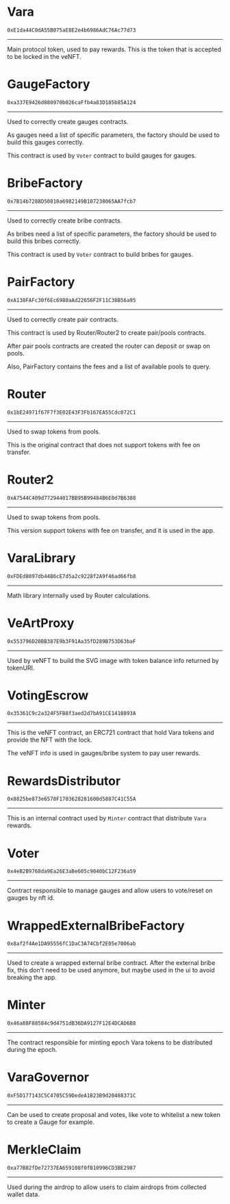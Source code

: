 # Vara
`0xE1da44C0dA55B075aE8E2e4b6986AdC76Ac77d73`

---

Main protocol token, used to pay rewards.
This is the token that is accepted to be locked in the veNFT.

# GaugeFactory
`0xa337E9426d080970b026caFfb4a83D185b85A124`

---

Used to correctly create gauges contracts.

As gauges need a list of specific parameters, the factory should
be used to build this gauges correctly.

This contract is used by `Voter` contract to build gauges for gauges.

# BribeFactory
`0x7B14b7288D50810a6982149B107238065AA7fcb7`

---

Used to correctly create bribe contracts.

As bribes need a list of specific parameters, the factory should
be used to build this bribes correctly.

This contract is used by `Voter` contract to build bribes for gauges.

# PairFactory
`0xA138FAFc30f6Ec6980aAd22656F2F11C38B56a95`

---

Used to correctly create pair contracts.

This contract is used by Router/Router2 to create pair/pools contracts.

After pair pools contracts are created the router can deposit or swap
on pools.

Also, PairFactory contains the fees and a list of available pools to query.

# Router
`0x1bE24971f67F7f3E02E43F3Fb167EA55Cdc072C1`

---

Used to swap tokens from pools.

This is the original contract that does not support tokens with fee on transfer.

# Router2
`0xA7544C409d772944017BB95B99484B6E0d7B6388`

---

Used to swap tokens from pools.

This version support tokens with fee on transfer, and it is used in the app.

# VaraLibrary
`0xFDEd8097db44B6cE7d5a2c9228f2A9f46ad66fb8`

---

Math library internally used by Router calculations.

# VeArtProxy
`0x553796D20BB387E9b3F91Aa35fD289B753D63baF`

---

Used by veNFT to build the SVG image with token balance info
returned by tokenURI.

# VotingEscrow
`0x35361C9c2a324F5FB8f3aed2d7bA91CE1410893A`

---

This is the veNFT contract, an ERC721 contract that hold 
Vara tokens and provide the NFT with the lock.

The veNFT info is used in gauges/bribe system to pay user rewards.

# RewardsDistributor
`0x8825be873e6578F1703628281600d5887C41C55A`

---

This is an internal contract used by `Minter` contract that distribute
`Vara` rewards. 

# Voter
`0x4eB2B9768da9Ea26E3aBe605c9040bC12F236a59`

---

Contract responsible to manage gauges and allow users to vote/reset
on gauges by nft id.

# WrappedExternalBribeFactory
`0x8af2f4Ae1DA95556fC1DaC3A74Cbf2E05e7006ab`

---

Used to create a wrapped external bribe contract. After the external bribe
fix, this don't need to be used anymore, but maybe used in the ui to avoid
breaking the app.

# Minter
`0x46a88F88584c9d4751dB36DA9127F12E4DCAD6B8`

---

The contract responsible for minting epoch Vara tokens to be distributed
during the epoch.

# VaraGovernor
`0xF5D177143C5C4705C59DedeA1B23B9d20488371C`

---

Can be used to create proposal and votes, like vote to whitelist a
new token to create a Gauge for example.

# MerkleClaim
`0xa77B82fDe72737EA659108f0fB10996CD3BE2987`

---

Used during the airdrop to allow users to claim airdrops from collected
wallet data.
